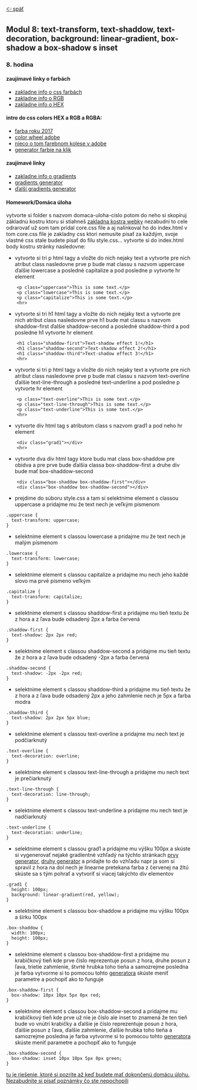 [&#129188; späť](../README.md)</br>

## Modul 8: text-transform, text-shaddow, text-decoration, background: linear-gradient, box-shadow a box-shadow s inset

### 8. hodina

#### zaujímavé linky o farbách
- [zakladne info o css farbách](https://www.w3schools.com/css/css3_colors.asp)</br>
- [zakladne info o RGB](https://www.w3schools.com/colors/colors_rgb.asp)</br>
- [zakladne info o HEX](https://www.w3schools.com/colors/colors_hexadecimal.asp)</br>

#### intro do css colors HEX a RGB a RGBA:</br>
- [farba roku 2017](https://www.pantone.com/color-of-the-year-2017)</br>
- [color wheel adobe](https://color.adobe.com/create/color-wheel)</br>
- [nieco o tom farebnom kolese v adobe](https://www.w3schools.com/colors/colors_wheels.asp)</br>
- [generator farbie na klik](https://color.hailpixel.com)</br>

#### zaujímavé linky
- [zakladne info o gradients](https://www.w3schools.com/css/css3_gradients.asp)</br>
- [gradients generator](http://www.css3factory.com/linear-gradients)</br>
- [ďalší gradients generator](http://www.colorzilla.com/gradient-editor/)</br>


#### Homework/Domáca úloha</br>
vytvorte si folder s nazvom domaca-uloha-cislo potom do neho si skopiruj základnú kostru ktoru si stiahneš [zakladna kostra webky](../default.rar) nezabudni to cele odrarovať už som tam pridal core.css file a aj nalinkoval ho do index.html v tom core.css file je zakladny css ktori nemusite písať za každým, svoje vlastné css stale budete písať do filu style.css... vytvorte si do index.html body kostru stránky nasledovne:
- vytvorte si tri p html tagy a vložte do nich nejaky text a vytvorte pre nich atribut class nasledovne prve p bude mat classu s nazvom uppercase ďalšie lowercase a posledné capitalize a pod posledne p vytvorte hr element
```
	<p class="uppercase">This is some text.</p>
	<p class="lowercase">This is some text.</p>
	<p class="capitalize">This is some text.</p>
	<hr>
```
- vytvorte si tri h1 html tagy a vložte do nich nejaky text a vytvorte pre nich atribut class nasledovne prve h1 bude mat classu s nazvom shaddow-first ďalšie shaddow-second a posledné shaddow-third a pod posledne h1 vytvorte hr element
```
	<h1 class="shaddow-first">Text-shadow effect 1!</h1>	
	<h1 class="shaddow-second">Text-shadow effect 2!</h1>	
	<h1 class="shaddow-third">Text-shadow effect 3!</h1>
	<hr>
```
- vytvorte si tri p html tagy a vložte do nich nejaky text a vytvorte pre nich atribut class nasledovne prve p bude mat classu s nazvom text-overline ďalšie text-line-through a posledné text-underline a pod posledne p vytvorte hr element
```
	<p class="text-overline">This is some text.</p>
	<p class="text-line-through">This is some text.</p>
	<p class="text-underline">This is some text.</p>
	<hr>
```
- vytvorte div html tag s atributom class s nazvom grad1 a pod neho hr element
```
	<div class="grad1"></div>
	<hr>
```
- vytvorte dva div html tagy ktore budu mat class box-shaddow pre obidva a pre prve bude ďalšia classa box-shaddow-first a druhe div bude mať box-shaddow-second
```
	<div class="box-shaddow box-shaddow-first"></div>
	<div class="box-shaddow box-shaddow-second"></div>
```
- prejdime do súboru style.css a tam si selektnime element s classou uppercase a pridajme mu že text nech je veľkým písmenom
```
.uppercase {
  text-transform: uppercase;
}
```
- selektnime element s classou lowercase a pridajme mu že text nech je malým písmenom
```
.lowercase {
  text-transform: lowercase;
}
```
- selektnime element s classou capitalize a pridajme mu nech jeho každé slovo ma prvé písmeno veľkým
```
.capitalize {
  text-transform: capitalize;
}
```
- selektnime element s classou shaddow-first a pridajme mu tieň textu že z hora a z ľava bude odsadený 2px a farba červená
```
.shaddow-first {
  text-shadow: 2px 2px red;
}
```
- selektnime element s classou shaddow-second a pridajme mu tieň textu že z hora a z ľava bude odsadený -2px a farba červená
```
.shaddow-second {
  text-shadow: -2px -2px red;
}
```
- selektnime element s classou shaddow-third a pridajme mu tieň textu že z hora a z ľava bude odsadený 2px a jeho zahmlenie nech je 5px a farba modra
```
.shaddow-third {
  text-shadow: 2px 2px 5px blue;
}
```
- selektnime element s classou text-overline a pridajme mu nech text je podčiarknutý
```
.text-overline {
  text-decoration: overline;
}
```
- selektnime element s classou text-line-through a pridajme mu nech text je prečiarknutý
```
.text-line-through {
  text-decoration: line-through;
}
```
- selektnime element s classou text-underline a pridajme mu nech text je nadčiarknutý
```
.text-underline {
  text-decoration: underline;
}
```
- selektnime element s classou grad1 a pridajme mu výšku 100px a skúste si vygenerovať nejaké gradientné vzhľadý na týchto stránkach [prvy generator](http://www.css3factory.com/linear-gradients), [druhy generator](http://www.colorzilla.com/gradient-editor) a pridajte to do vzhľadu napr ja som si spravil z hora na dol nech je linearne pretekana farba z červenej na žltú skúste sa s tým pohrať a vytvoriť si viacej takýchto div elementov
```
.grad1 {
  height: 100px;
  background: linear-gradient(red, yellow);
}
```
- selektnime element s classou box-shaddow a pridajme mu výšku 100px a šírku 100px
```
.box-shaddow {
  width: 100px;
  height: 100px;
}
```
- selektnime element s classou box-shaddow-first a pridajme mu krabičkový tieň kde prve číslo reprezentuje posun z hora, druhe posun z ľava, trietie zahmlenie, štvrté hrubka toho tieňa a samozrejme posledna je farba vytvorme si to pomocou tohto [generatora](https://www.cssmatic.com/box-shadow)
skúste meniť parametre a pochopiť ako to funguje
```
.box-shaddow-first {
  box-shadow: 10px 10px 5px 0px red;
}
```
- selektnime element s classou box-shaddow-second a pridajme mu krabičkový tieň kde prve už nie je číslo ale inset to znamená že ten tieň bude vo vnútri krabičky a ďalšie je číslo reprezentuje posun z hora, ďalšie posun z ľava, ďalšie zahmlenie, ďalšie hrubka toho tieňa a samozrejme posledna je farba vytvorme si to pomocou tohto [generatora](https://www.cssmatic.com/box-shadow)
skúste meniť parametre a pochopiť ako to funguje
```
.box-shaddow-second {
  box-shadow: inset 10px 10px 5px 0px green;
}
```

[tu je riešenie, ktoré si pozrite až keď budete mať dokončenú domácu úlohu. Nezabudnite si písať poznámky čo ste nepochopili](homework/solution)<br>
